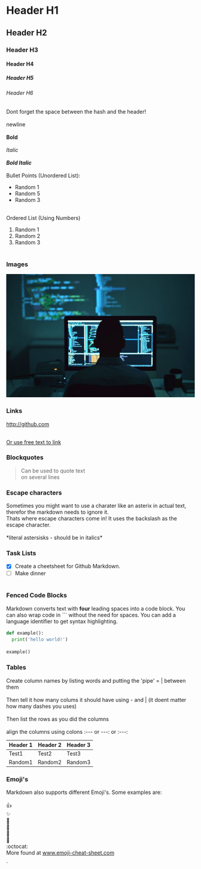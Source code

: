 # Header H1
## Header H2
### Header H3
#### Header H4
##### Header H5
###### Header H6
Dont forget the space between the hash and the header!<br/><br/>
newline<br/><br/>
**Bold**<br/><br/>
*Italic*<br/><br/>
***Bold Italic***<br/><br/>
Bullet Points (Unordered List):
* Random 1
* Random 5
* Random 3<br/><br/>

Ordered List (Using Numbers)
1. Random 1
2. Random 2
3. Random 3<br/><br/>

### Images
![](https://github.com/Archie722/My_User_Guides/blob/master/Assets/Test_picture.jpg)

### Links
http://github.com<br/><br/>

[Or use free text to link](http://github.com)

### Blockquotes
> Can be used to quote text<br/>
> on several lines

### Escape characters
Sometimes you might want to use a charater like an asterix in actual text, therefor the markdown needs to ignore it.<br/>
Thats where escape characters come in! It uses the backslash as the escape character.<br/><br/>
\*literal astersisks - should be in italics\*<br/>

### Task Lists
- [x] Create a cheetsheet for Github Markdown.
- [ ] Make dinner<br/><br/>

### Fenced Code Blocks

Markdown converts text with **four** leading spaces into a code block. You can also wrap code in \`\`\`  without the need for spaces. You can add a language identifier to get syntax highlighting.

``` python
def example():
  print('hello world!')

example()
```
### Tables
Create column names by listing words and putting the 'pipe' = | between them<br/><br/>
Then tell it how many colums it should have using - and | (it doent matter how many dashes you uses)<br/><br/>
Then list the rows as you did the columns<br/><br/>
align the columns using colons :--- or ---: or :---:

Header 1 | Header 2| Header 3
--------|---------|----------
Test1|Test2|Test3
Random1| Random2|Random3

### Emoji's
Markdown also supports different Emoji's. Some examples are:<br/><br/>
:+1:<br/>
:sparkles:<br/>
:camel:<br/>
:tada:<br/>
:rocket:<br/>
:metal:<br/>
:octocat:<br/>
More found at www.emoji-cheat-sheet.com









`

